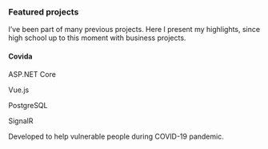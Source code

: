 ### Featured projects

I’ve been part of many previous projects. Here I present my highlights, since high school up to this moment with business projects.

<div class="items">

<div class="item">

#### Covida

<div class="badges">

ASP.NET Core

Vue.js

PostgreSQL

SignalR
</div>

Developed to help vulnerable people during COVID-19 pandemic.
</div>
</div>